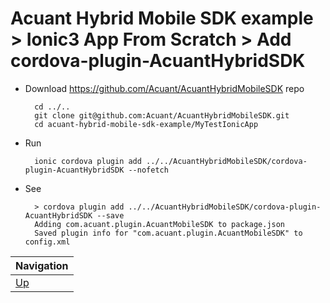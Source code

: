 # Acuant Hybrid Mobile SDK example > Ionic3 App From Scratch > Add cordova-plugin-AcuantHybridSDK #

* Download https://github.com/Acuant/AcuantHybridMobileSDK repo

        cd ../..
        git clone git@github.com:Acuant/AcuantHybridMobileSDK.git
        cd acuant-hybrid-mobile-sdk-example/MyTestIonicApp 

* Run

        ionic cordova plugin add ../../AcuantHybridMobileSDK/cordova-plugin-AcuantHybridSDK --nofetch

* See
        
        > cordova plugin add ../../AcuantHybridMobileSDK/cordova-plugin-AcuantHybridSDK --save
        Adding com.acuant.plugin.AcuantMobileSDK to package.json
        Saved plugin info for "com.acuant.plugin.AcuantMobileSDK" to config.xml
        
| Navigation |
| ---------- |
| [Up](../README.md) |
